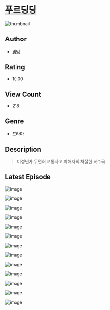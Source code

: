 # [푸르딩딩](https://comic.naver.com/challenge/list?titleId=811425)
![thumbnail](https://image-comic.pstatic.net/user_contents_data/challenge_comic/2023/05/25/319414/upload_3689966942227149872_480x623.jpeg)

## Author
- [밈밈](https://comic.naver.com/artistTitle?id=319414)

## Rating
- 10.00

## View Count
- 218

## Genre
- 드라마

## Description
> 미성년자 무면허 교통사고 피해자의 처절한 복수극


## Latest Episode
![image](https://image-comic.pstatic.net/user_contents_data/challenge_comic/2023/05/25/319414/upload_7293690884387058224.jpeg)

![image](https://image-comic.pstatic.net/user_contents_data/challenge_comic/2023/05/25/319414/upload_7219894056140748594.jpeg)

![image](https://image-comic.pstatic.net/user_contents_data/challenge_comic/2023/05/25/319414/upload_4049127925830071353.jpeg)

![image](https://image-comic.pstatic.net/user_contents_data/challenge_comic/2023/05/25/319414/upload_7161114156016417081.jpeg)

![image](https://image-comic.pstatic.net/user_contents_data/challenge_comic/2023/05/25/319414/upload_7148678679503253559.jpeg)

![image](https://image-comic.pstatic.net/user_contents_data/challenge_comic/2023/05/25/319414/upload_3472950839691797041.jpeg)

![image](https://image-comic.pstatic.net/user_contents_data/challenge_comic/2023/05/25/319414/upload_3906084542597904434.jpeg)

![image](https://image-comic.pstatic.net/user_contents_data/challenge_comic/2023/05/25/319414/upload_3559304085640667442.jpeg)

![image](https://image-comic.pstatic.net/user_contents_data/challenge_comic/2023/05/25/319414/upload_3846978117400880432.jpeg)

![image](https://image-comic.pstatic.net/user_contents_data/challenge_comic/2023/05/25/319414/upload_7076109636330873445.jpeg)

![image](https://image-comic.pstatic.net/user_contents_data/challenge_comic/2023/05/25/319414/upload_7004562177841718630.jpeg)

![image](https://image-comic.pstatic.net/user_contents_data/challenge_comic/2023/05/25/319414/upload_7221065921542447973.jpeg)

![image](https://image-comic.pstatic.net/user_contents_data/challenge_comic/2023/05/25/319414/upload_7306306672080086071.jpeg)
